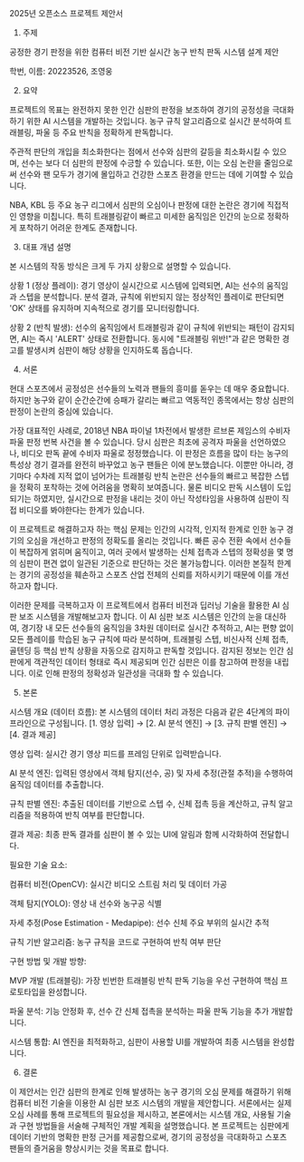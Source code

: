 2025년 오픈소스 프로젝트 제안서

1. 주제

공정한 경기 판정을 위한 컴퓨터 비전 기반 실시간 농구 반칙 판독 시스템 설계 제안

학번, 이름: 20223526, 조영웅

2. 요약

프로젝트의 목표는 완전하지 못한 인간 심판의 판정을 보조하여 경기의 공정성을 극대화하기 위한 AI 시스템을 개발하는 것입니다. 농구 규칙 알고리즘으로 실시간 분석하여 트래블링, 파울 등 주요 반칙을 정확하게 판독합니다.

주관적 판단의 개입을 최소화한다는 점에서 선수와 심판의 갈등을 최소화시킬 수 있으며, 선수는 보다 더 심판의 판정에 수긍할 수 있습니다. 또한, 이는 오심 논란을 줄임으로써 선수와 팬 모두가 경기에 몰입하고 건강한 스포츠 환경을 만드는 데에 기여할 수 있습니다.

NBA, KBL 등 주요 농구 리그에서 심판의 오심이나 판정에 대한 논란은 경기에 직접적인 영향을 미칩니다. 특히 트래블링같이 빠르고 미세한 움직임은 인간의 눈으로 정확하게 포착하기 어려운 한계도 존재합니다.

3. 대표 개념 설명

본 시스템의 작동 방식은 크게 두 가지 상황으로 설명할 수 있습니다.

상황 1 (정상 플레이): 경기 영상이 실시간으로 시스템에 입력되면, AI는 선수의 움직임과 스텝을 분석합니다. 분석 결과, 규칙에 위반되지 않는 정상적인 플레이로 판단되면 'OK' 상태를 유지하며 지속적으로 경기를 모니터링합니다.

상황 2 (반칙 발생): 선수의 움직임에서 트래블링과 같이 규칙에 위반되는 패턴이 감지되면, AI는 즉시 'ALERT' 상태로 전환합니다. 동시에 "트래블링 위반!"과 같은 명확한 경고를 발생시켜 심판이 해당 상황을 인지하도록 돕습니다.

4. 서론

현대 스포츠에서 공정성은 선수들의 노력과 팬들의 흥미를 돋우는 데 매우 중요합니다. 하지만 농구와 같이 순간순간에 승패가 갈리는 빠르고 역동적인 종목에서는 항상 심판의 판정이 논란의 중심에 있습니다.

가장 대표적인 사례로, 2018년 NBA 파이널 1차전에서 발생한 르브론 제임스의 수비자 파울 판정 번복 사건을 볼 수 있습니다. 당시 심판은 최초에 공격자 파울을 선언하였으나, 비디오 판독 끝에 수비자 파울로 정정했습니다. 이 판정은 흐름을 많이 타는 농구의 특성상 경기 결과를 완전히 바꾸었고 농구 팬들은 이에 분노했습니다. 이뿐만 아니라, 경기마다 수차례 지적 없이 넘어가는 트래블링 반칙 논란은 선수들의 빠르고 복잡한 스텝을 정확히 포착하는 것에 어려움을 명확히 보여줍니다. 물론 비디오 판독 시스템이 도입되기는 하였지만, 실시간으로 판정을 내리는 것이 아닌 작성타임을 사용하여 심판이 직접 비디오를 봐야한다는 한계가 있습니다.

이 프로젝트로 해결하고자 하는 핵심 문제는 인간의 시각적, 인지적 한계로 인한 농구 경기의 오심을 개선하고 판정의 정확도를 올리는 것입니다. 빠른 공수 전환 속에서 선수들이 복잡하게 얽히며 움직이고, 여러 곳에서 발생하는 신체 접촉과 스텝의 정확성을 몇 명의 심판이 편견 없이 일관된 기준으로 판단하는 것은 불가능합니다. 이러한 본질적 한계는 경기의 공정성을 훼손하고 스포츠 산업 전체의 신뢰를 저하시키기 때문에 이를 개선하고자 합니다.

이러한 문제를 극복하고자 이 프로젝트에서 컴퓨터 비전과 딥러닝 기술을 활용한 AI 심판 보조 시스템을 개발해보고자 합니다. 이 AI 심판 보조 시스템은 인간의 눈을 대신하여, 경기장 내 모든 선수들의 움직임을 3차원 데이터로 실시간 추적하고, AI는 편향 없이 모든 플레이를 학습된 농구 규칙에 따라 분석하며, 트래블링 스텝, 비신사적 신체 접촉, 골텐딩 등 핵심 반칙 상황을 자동으로 감지하고 판독할 것입니다. 감지된 정보는 인간 심판에게 객관적인 데이터 형태로 즉시 제공되며 인간 심판은 이를 참고하여 판정을 내립니다. 이로 인해 판정의 정확성과 일관성을 극대화 할 수 있습니다.

5. 본론

시스템 개요 (데이터 흐름):
본 시스템의 데이터 처리 과정은 다음과 같은 4단계의 파이프라인으로 구성됩니다.
[1. 영상 입력] → [2. AI 분석 엔진] → [3. 규칙 판별 엔진] → [4. 결과 제공]

영상 입력: 실시간 경기 영상 피드를 프레임 단위로 입력받습니다.

AI 분석 엔진: 입력된 영상에서 객체 탐지(선수, 공) 및 자세 추정(관절 추적)을 수행하여 움직임 데이터를 추출합니다.

규칙 판별 엔진: 추출된 데이터를 기반으로 스텝 수, 신체 접촉 등을 계산하고, 규칙 알고리즘을 적용하여 반칙 여부를 판단합니다.

결과 제공: 최종 판독 결과를 심판이 볼 수 있는 UI에 알림과 함께 시각화하여 전달합니다.


필요한 기술 요소:

컴퓨터 비전(OpenCV): 실시간 비디오 스트림 처리 및 데이터 가공

객체 탐지(YOLO): 영상 내 선수와 농구공 식별

자세 추정(Pose Estimation - Medapipe): 선수 신체 주요 부위의 실시간 추적

규칙 기반 알고리즘: 농구 규칙을 코드로 구현하여 반칙 여부 판단

구현 방법 및 개발 방향:

MVP 개발 (트래블링): 가장 빈번한 트래블링 반칙 판독 기능을 우선 구현하여 핵심 프로토타입을 완성합니다.

파울 분석: 기능 안정화 후, 선수 간 신체 접촉을 분석하는 파울 판독 기능을 추가 개발합니다.

시스템 통합: AI 엔진을 최적화하고, 심판이 사용할 UI를 개발하여 최종 시스템을 완성합니다.

6. 결론

이 제안서는 인간 심판의 한계로 인해 발생하는 농구 경기의 오심 문제를 해결하기 위해 컴퓨터 비전 기술을 이용한 AI 심판 보조 시스템의 개발을 제안합니다. 서론에서는 실제 오심 사례를 통해 프로젝트의 필요성을 제시하고, 본론에서는 시스템 개요, 사용될 기술과 구현 방법들을 서술해 구체적인 개발 계획을 설명했습니다. 본 프로젝트는 심판에게 데이터 기반의 명확한 판정 근거를 제공함으로써, 경기의 공정성을 극대화하고 스포츠 팬들의 즐거움을 향상시키는 것을 목표로 합니다.
